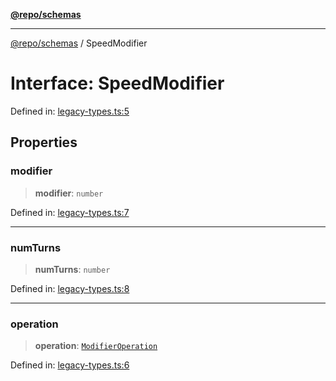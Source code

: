 [**@repo/schemas**](../README.md)

---

[@repo/schemas](../README.md) / SpeedModifier

# Interface: SpeedModifier

Defined in: [legacy-types.ts:5](https://github.com/alexqguo/drinking-board-game-v3/blob/fc5adf9b53e666003d4a7f6c500cdc49fb9dbd39/packages/schemas/src/legacy-types.ts#L5)

## Properties

### modifier

> **modifier**: `number`

Defined in: [legacy-types.ts:7](https://github.com/alexqguo/drinking-board-game-v3/blob/fc5adf9b53e666003d4a7f6c500cdc49fb9dbd39/packages/schemas/src/legacy-types.ts#L7)

---

### numTurns

> **numTurns**: `number`

Defined in: [legacy-types.ts:8](https://github.com/alexqguo/drinking-board-game-v3/blob/fc5adf9b53e666003d4a7f6c500cdc49fb9dbd39/packages/schemas/src/legacy-types.ts#L8)

---

### operation

> **operation**: [`ModifierOperation`](../enumerations/ModifierOperation.md)

Defined in: [legacy-types.ts:6](https://github.com/alexqguo/drinking-board-game-v3/blob/fc5adf9b53e666003d4a7f6c500cdc49fb9dbd39/packages/schemas/src/legacy-types.ts#L6)
